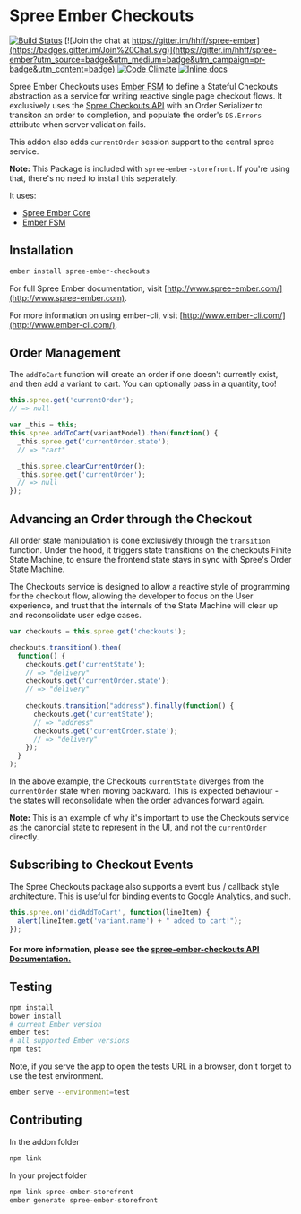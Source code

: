 # Spree Ember Checkouts

[![Build Status](https://travis-ci.org/hhff/spree-ember.svg?branch=master)](https://travis-ci.org/hhff/spree-ember)
[![Join the chat at https://gitter.im/hhff/spree-ember](https://badges.gitter.im/Join%20Chat.svg)](https://gitter.im/hhff/spree-ember?utm_source=badge&utm_medium=badge&utm_campaign=pr-badge&utm_content=badge)
[![Code Climate](https://codeclimate.com/github/hhff/spree-ember.png)](https://codeclimate.com/github/hhff/spree-ember)
[![Inline docs](http://inch-ci.org/github/hhff/spree-ember.png)](http://inch-ci.org/github/hhff/spree-ember)

Spree Ember Checkouts uses [Ember FSM]()
to define a Stateful Checkouts abstraction as a service for writing reactive
single page checkout flows.  It exclusively uses the [Spree Checkouts API]()
with an Order Serializer to transiton an order to completion, and populate the
order's `DS.Errors` attribute when server validation fails.

This addon also adds `currentOrder` session support to the central spree service.

**Note:** This Package is included with `spree-ember-storefront`.  If you're
using that, there's no need to install this seperately.

It uses:
* [Spree Ember Core](http://www.spree-ember.com/core/index.html)
* [Ember FSM](https://github.com/heycarsten/ember-fsm)

## Installation

```bash
ember install spree-ember-checkouts
```

For full Spree Ember documentation, visit [http://www.spree-ember.com/](http://www.spree-ember.com).

For more information on using ember-cli, visit [http://www.ember-cli.com/](http://www.ember-cli.com/).

## Order Management

The `addToCart` function will create an order if one doesn't currently exist,
and then add a variant to cart.  You can optionally pass in a quantity, too!

```javascript
this.spree.get('currentOrder');
// => null

var _this = this;
this.spree.addToCart(variantModel).then(function() {
  _this.spree.get('currentOrder.state');
  // => "cart"

  _this.spree.clearCurrentOrder();
  _this.spree.get('currentOrder');
  // => null
});
```

## Advancing an Order through the Checkout

All order state manipulation is done exclusively through the `transition` 
function.  Under the hood, it triggers state transitions on the checkouts Finite 
State Machine, to ensure the frontend state stays in sync with Spree's Order 
State Machine.

The Checkouts service is designed to allow a reactive style of programming for
the checkout flow, allowing the developer to focus on the User experience, and
trust that the internals of the State Machine will clear up and reconsolidate
user edge cases.

```javascript
var checkouts = this.spree.get('checkouts');

checkouts.transition().then(
  function() {
    checkouts.get('currentState');
    // => "delivery"
    checkouts.get('currentOrder.state');
    // => "delivery"
    
    checkouts.transition("address").finally(function() {
      checkouts.get('currentState');
      // => "address"
      checkouts.get('currentOrder.state');
      // => "delivery"
    });
  }
);
```

In the above example, the Checkouts `currentState` diverges from the
`currentOrder` state when moving backward.  This is expected behaviour - the
states will reconsolidate when the order advances forward again.

**Note:** This is an example of why it's important to use the Checkouts service
as the canoncial state to represent in the UI, and not the `currentOrder`
directly.

## Subscribing to Checkout Events

The Spree Checkouts package also supports a event bus / callback style 
architecture.  This is useful for binding events to Google Analytics, and such.

```javascript
this.spree.on('didAddToCart', function(lineItem) {
  alert(lineItem.get('variant.name') + " added to cart!");
});
```

#### **For more information, please see the [spree-ember-checkouts API Documentation.](http://www.spree-ember.com/checkouts/index.html)**

## Testing 

```bash
npm install
bower install
# current Ember version
ember test
# all supported Ember versions
npm test
```

Note, if you serve the app to open the tests URL in a browser,
don't forget to use the test environment.

```bash
ember serve --environment=test
```

## Contributing 

In the addon folder
```bash
npm link
```

In your project folder
```bash
npm link spree-ember-storefront
ember generate spree-ember-storefront
```
